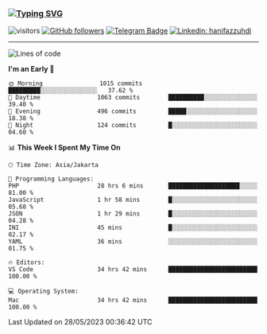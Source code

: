 ### [![Typing SVG](https://readme-typing-svg.herokuapp.com?font=lato&size=22&lines=Hi+There+👋)](https://git.io/typing-svg) 

![visitors](https://visitor-badge.glitch.me/badge?page_id=hanifazzuhdi.hanifazzuhdi)
[![GitHub followers](https://img.shields.io/github/followers/hanifazzuhdi?label=Follow&style=social)](https://github.com/hanifazzuhdi/?tab=follow) 
[![Telegram Badge](https://img.shields.io/badge/-hanif0198-blue?style=social&logo=telegram&link=https://www.t.me/hanif0198/)](https://www.t.me/hanif0198/) 
[![Linkedin: hanifazzuhdi](https://img.shields.io/badge/-hanifazzuhdi-blue?style=flat-square&logo=Linkedin&logoColor=white&link=https://www.linkedin.com/in/hanif-az-zuhdi-69688019b/)](https://www.linkedin.com/in/hanif-az-zuhdi-69688019b/) 

<hr/>

<!--START_SECTION:waka-->
![Lines of code](https://img.shields.io/badge/From%20Hello%20World%20I%27ve%20Written-19.6%20million%20lines%20of%20code-blue)

**I'm an Early 🐤** 

```text
🌞 Morning                1015 commits        █████████░░░░░░░░░░░░░░░░   37.62 % 
🌆 Daytime                1063 commits        ██████████░░░░░░░░░░░░░░░   39.40 % 
🌃 Evening                496 commits         █████░░░░░░░░░░░░░░░░░░░░   18.38 % 
🌙 Night                  124 commits         █░░░░░░░░░░░░░░░░░░░░░░░░   04.60 % 
```


📊 **This Week I Spent My Time On** 

```text
🕑︎ Time Zone: Asia/Jakarta

💬 Programming Languages: 
PHP                      28 hrs 6 mins       ████████████████████░░░░░   81.00 % 
JavaScript               1 hr 58 mins        █░░░░░░░░░░░░░░░░░░░░░░░░   05.68 % 
JSON                     1 hr 29 mins        █░░░░░░░░░░░░░░░░░░░░░░░░   04.28 % 
INI                      45 mins             █░░░░░░░░░░░░░░░░░░░░░░░░   02.17 % 
YAML                     36 mins             ░░░░░░░░░░░░░░░░░░░░░░░░░   01.75 % 

🔥 Editors: 
VS Code                  34 hrs 42 mins      █████████████████████████   100.00 % 

💻 Operating System: 
Mac                      34 hrs 42 mins      █████████████████████████   100.00 % 
```


 Last Updated on 28/05/2023 00:36:42 UTC
<!--END_SECTION:waka-->
